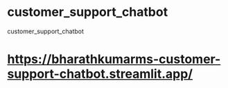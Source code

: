 # customer_support_chatbot
customer_support_chatbot

# https://bharathkumarms-customer-support-chatbot.streamlit.app/
